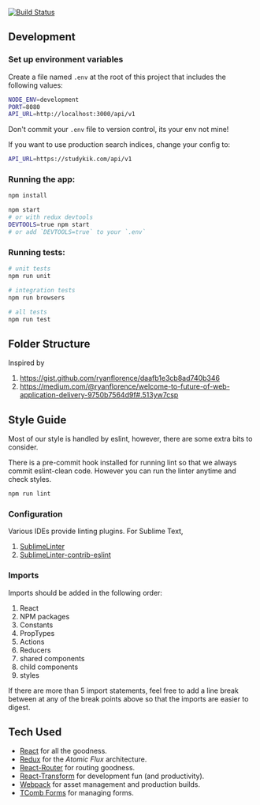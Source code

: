 [![Build Status](https://travis-ci.com/studykik/web.svg?token=ep486uxesfywHQ7s7j7H&branch=master)](https://travis-ci.com/studykik/web)


Development
-----------

### Set up environment variables

Create a file named `.env` at the root of this project that includes
the following values:

```bash
NODE_ENV=development
PORT=8080
API_URL=http://localhost:3000/api/v1
```

Don't commit your `.env` file to version control, its your env not mine!

If you want to use production search indices, change your config to:

```bash
API_URL=https://studykik.com/api/v1
```

### Running the app:

```bash
npm install

npm start
# or with redux devtools
DEVTOOLS=true npm start
# or add `DEVTOOLS=true` to your `.env`
```


### Running tests:

```bash
# unit tests
npm run unit

# integration tests
npm run browsers

# all tests
npm run test
```


Folder Structure
----------------
Inspired by

1. https://gist.github.com/ryanflorence/daafb1e3cb8ad740b346
1. https://medium.com/@ryanflorence/welcome-to-future-of-web-application-delivery-9750b7564d9f#.513yw7csp


Style Guide
----------------

Most of our style is handled by eslint, however, there are some extra bits to consider.

There is a pre-commit hook installed for running lint so that we always commit eslint-clean code.
However you can run the linter anytime and check styles.
```bash
npm run lint
```

### Configuration
Various IDEs provide linting plugins. For Sublime Text,

1. [SublimeLinter](http://www.sublimelinter.com/en/latest/)
1. [SublimeLinter-contrib-eslint](https://github.com/roadhump/SublimeLinter-eslint)

### Imports
Imports should be added in the following order:

1. React
1. NPM packages
1. Constants
1. PropTypes
1. Actions
1. Reducers
1. shared components
1. child components
1. styles

If there are more than 5 import statements, feel free to add a line break
between at any of the break points above so that the imports are easier
to digest.

Tech Used
---------

- [React](https://github.com/facebook/react) for all the goodness.
- [Redux](https://github.com/gaearon/redux) for the _Atomic Flux_ architecture.
- [React-Router](https://github.com/rackt/react-router) for routing goodness.
- [React-Transform](https://github.com/gaearon/babel-plugin-react-transform) for development fun (and productivity).
- [Webpack](https://github.com/webpack/webpack) for asset management and production builds.
- [TComb Forms](https://github.com/gcanti/tcomb-form/) for managing forms.
